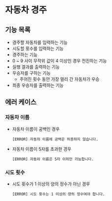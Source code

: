 # 자동차 경주

## 기능 목록

- 경주할 자동차를 입력하는 기능
- 시도할 횟수를 입력하는 기능
- 경주하는 기능
- 0 ~ 9 사이 무작위 값이 4 이상인 경우 전진하는 기능
- 실행 결과를 출력하는 기능
- 우승자를 구하는 기능
  - 주어진 횟수 동안 가장 멀리 간 자동차가 우승
- 최종 우승자를 출력하는 기능

## 에러 케이스

### 자동차 이름

- 자동차 이름이 공백인 경우

  ```
  [ERROR] 자동차 이름에 공백은 허용하지 않습니다.
  ```

- 자동차 이름이 5자를 초과한 경우

  ```
  [ERROR] 자동차 이름은 5자 이하만 가능합니다.
  ```

### 시도 횟수

- 시도 횟수가 1 이상의 양의 정수가 아닌 경우

  ```
  [ERROR] 시도 횟수는 1 이상의 양의 정수여야 합니다.
  ```
